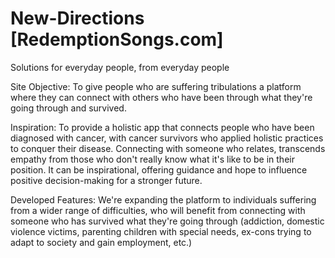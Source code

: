 # New-Directions [RedemptionSongs.com]
Solutions for everyday people, from everyday people

Site Objective: To give people who are suffering tribulations a platform where they can connect with others who have been through what they're going through and survived. 

Inspiration: To provide a holistic app that connects people who have been diagnosed with cancer, with cancer survivors who applied holistic practices to conquer their disease. Connecting with someone who relates, transcends empathy from those who don't really know what it's like to be in their position. It can be inspirational, offering guidance and hope to influence positive decision-making for a stronger future.

Developed Features: We're expanding the platform to individuals suffering from a wider range of difficulties, who will benefit from connecting with someone who has survived what they're going through (addiction, domestic violence victims, parenting children with special needs, ex-cons trying to adapt to society and gain employment, etc.)


